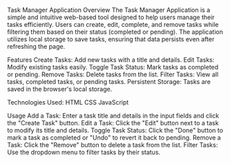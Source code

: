 Task Manager Application
Overview
The Task Manager Application is a simple and intuitive web-based tool designed to help users manage their tasks efficiently. Users can create, edit, complete, and remove tasks while filtering them based on their status (completed or pending). The application utilizes local storage to save tasks, ensuring that data persists even after refreshing the page.

Features
Create Tasks: Add new tasks with a title and details.
Edit Tasks: Modify existing tasks easily.
Toggle Task Status: Mark tasks as completed or pending.
Remove Tasks: Delete tasks from the list.
Filter Tasks: View all tasks, completed tasks, or pending tasks.
Persistent Storage: Tasks are saved in the browser's local storage.

Technologies Used:
HTML
CSS
JavaScript

Usage
Add a Task: Enter a task title and details in the input fields and click the "Create Task" button.
Edit a Task: Click the "Edit" button next to a task to modify its title and details.
Toggle Task Status: Click the "Done" button to mark a task as completed or "Undo" to revert it back to pending.
Remove a Task: Click the "Remove" button to delete a task from the list.
Filter Tasks: Use the dropdown menu to filter tasks by their status.
